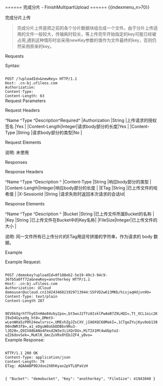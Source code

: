 ====== 完成分片 - FinishMultipartUpload ======
{{indexmenu_n>70}}

完成分片上传

> 完成分片上传是把之前的各个分片数据块组合成一个文件。由于分片上传适用的文件一般较大，传输耗时较长，等上传完毕开始指定的key可能已经被占用,遇到这种情形时会采用newKey参数的值作为文件最终的key，否则仍然采用原来的key。

Requests

Syntax:

<code>
POST /<key_name>?uploadId=<upload_id>&newKey=<new_key> HTTP/1.1
Host: <bucket_name>.cn-bj.ufileos.com
Authorization: <token>
Content-Type: <mimetype>
Content-Length: 63
</code>
Request Parameters

Request Headers

^Name          ^Type   ^Description^Required^
|Authorization |String |上传请求的授权签名  |Yes     |
|Content-Length|Integer|请求body部分的长度|Yes     |
|Content-Type  |String |请求body部分的类型|No      |

Request Elements

说明: 未使用

Responses

Response Headers

^Name          ^Type   ^Description     ^
|Content-Type  |String |响应body部分的类型     |
|Content-Length|Integer|响应body部分的长度     |
|ETag          |String |已上传文件的哈希值       |
|X-SessionId   |String |请求失败时返回本次请求的会话Id|

Response Elements

^Name    ^Type   ^Description        ^
|Bucket  |String |已上传文件所属Bucket的名称   |
|Key     |String |已上传文件在Bucket中的Key名称|
|FileSize|Integer|已上传文件的大小           |

说明: 同一文件所有已上传分片的ETag用逗号拼接的字符串，作为请求的 body 数据。

Example

Example Request:

<code>
POST /demokey?uploadId=0f188eb2-5e19-49c3-94c9-36fb5a0ff72a&newKey=anotherkey HTTP/1.1
Host: <bucket_name>.cn-bj.ufileos.com
Authorization: UCloud demouser@ucloud.cn13424346821929713944:S5FVD2w613MKb/hisjaqHdjvn9U=
Content-Type: text/plain
Content-Length 287 

9EV6kXgrhTfhy65nHAe84vby2po=,bt5wxJ2fYzAIsklPwAeB7Z9LHQI=,Tt_XCL1oic2KI9xD4Gyxa9g_ht0=,DMmtV-wLenWHa5zP0h24ewlvrsc=,UMEvhZgJZsCXV_jIAOXQC60MakI=,1CTgeZYujKyu9ob13800ndWR3f8=,a1_eDguW8oGbDDBbv9Ru3-lJD20=,Q9IVA8bANo4Fmsd2W3e3iiXQrDU=,MiTIX1Mt4wUbpto2-oZ26dovSek=,MuKlR_GmcZuVRx0YEbJZF4_yBvo=
</code>
Example Response:

<code>
HTTP/1.1 200 OK
Content-Type: application/json
Content-Length: 79 
ETag: AQAAABP9DJdoo2X0hKyax2pVTLQPaVzH

{
    "Bucket": "demobucket",
    "Key": "anotherkey",
    "FileSize": 41943040
}
</code>
